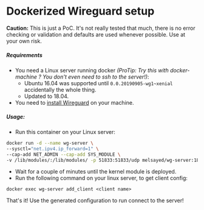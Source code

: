 # Dockerized Wireguard setup

**Caution:** This is just a PoC. It's not really tested that much, there is no error checking or validation and defaults are used whenever possible. Use at your own risk.


##### Requirements
- You need a Linux server running docker _(ProTip: Try this with docker-machine ? You don't even need to ssh to the server!)_:
  - Ubuntu 16.04 was supported until `0.0.20190905-wg1~xenial` accidentally the whole thing.
  - Updated to 18.04.
- You need to [install Wireguard](https://www.wireguard.com/install/) on your machine.  


##### Usage:

- Run this container on your Linux server:

```bash
docker run -d --name wg-server \
--sysctl="net.ipv4.ip_forward=1" \
--cap-add NET_ADMIN --cap-add SYS_MODULE \
-v /lib/modules/:/lib/modules/ -p 51833:51833/udp melsayed/wg-server:18.04
```
- Wait for a couple of minutes until the kernel module is deployed.
- Run the following command on your linux server, to get client config:
```
docker exec wg-server add_client <client name>
```

That's it! Use the generated configuration to run connect to the server!
